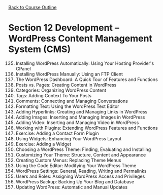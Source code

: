 [Back to Course Outline](../course-outline.md)

# Section 12 Development – WordPress Content Management System (CMS)
135. Installing WordPress Automatically: Using Your Hosting Provider's CPanel
136. Installing WordPress Manually: Using an FTP Client
137. The WordPress Dashboard: A Quick Tour of Features and Functions
138. Posts vs. Pages: Creating Content in WordPress
139. Categories: Organizing WordPress Content
140. Tags: Adding Context To Your Posts
141. Comments: Connecting and Managing Conversations
142. Formatting Text: Using the WordPress Text Editor
143. Adding Hyperlinks: Creating and Managing Links in WordPress
144. Adding Images: Inserting and Managing Images in WordPress
145. Adding Video: Inserting and Managing Video in WordPress
146. Working with Plugins: Extending WordPress Features and Functions
147. Exercise: Adding a Contact Form Plugin
148. Using Widgets: Enhancing Your WordPress Layout
149. Exercise: Adding a Widget
150. Choosing a WordPress Theme: Finding, Evaluating and Installing
151. Customizing Your Theme: Structure, Content and Appearance
152. Creating Custom Menus: Replacing Theme Menus
153. Using the Code Editor: Modifying Your WordPress Theme
154. WordPress Settings: General, Reading, Writing and Permalinks
155. Users and Roles: Assigning WordPress Access and Privileges
156. WordPress Backup: Backing Up Your Blog and Database
157. Updating WordPress: Automatic and Manual Updates
